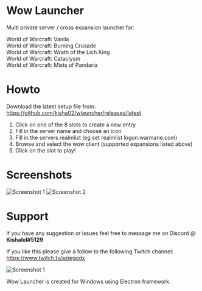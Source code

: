 # Wow Launcher

Multi private server / cross expansion launcher for:

World of Warcraft: Vanila<br/>
World of Warcraft: Burning Crusade<br/>
World of Warcraft: Wrath of the Lich King<br/>
World of Warcraft: Cataclysm<br/>
World of Warcraft: Mists of Pandaria<br/>

# Howto

Download the latest setup file from:<br/>
https://github.com/kisha02/wlauncher/releases/latest

1. Click on one of the 8 slots to create a new entry
2. Fill in the server name and choose an icon
3. Fill in the servers realmlist (eg set realmlist logon.warmane.com)
4. Browse and select the wow client (supported expansions listed above)
5. Click on the slot to play!

# Screenshots

![Screenshot 1](https://i.ibb.co/7rzz75G/wlaunchscreenshot.jpg)
![Screenshot 2](https://i.ibb.co/vvqk2dh/wlaunchscreenshot2.jpg)

# Support

If you have any suggestion or issues feel free to message me on Discord @ <b>Kishalol#5129</b>

If you like this please give a follow to the following Twitch channel:<br/>
https://www.twitch.tv/aziegodx

![Screenshot 1](https://static-cdn.jtvnw.net/jtv_user_pictures/3c226c78-86b3-4df7-96ee-f1dcebcb3f3f-profile_image-300x300.png)

Wow Launcher is created for Windows using Electron framework.